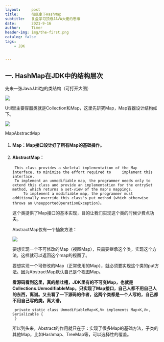 ```yaml
---
layout:     post
title:      彻底拿下HashMap
subtitle:   复盘学习顶级JAVA大佬的思维
date:       2021-9-16
author:     Timer
header-img: img/the-first.png
catalog: false
tags:
    - JDK


---
```


## 一. HashMap在JDK中的结构层次

先来一张Java.Util包的类结构（可打开大图）

![](https://gitee.com/timerizaya/timer-pic/raw/master/img/Package%20util.png)

Util里主要容器类就是Collection和Map，这里先研究Map，Map容器设计结构如下。

![](https://gitee.com/timerizaya/timer-pic/raw/master/img/20210916153537.png)

MapAbstractMap

1. #### Map：Map接口设计好了所有Map的基础操作。

2. #### AbstractMap：

   ```
   	This class provides a skeletal implementation of the Map interface, to minimize the effort required to     implement this interface.
   	To implement an unmodifiable map, the programmer needs only to extend this class and provide an implementation for the entrySet method, which returns a set-view of the map's mappings.  
     	To implement a modifiable map, the programmer must additionally override this class's put method (which otherwise throws an UnsupportedOperationException)。
   ```

   这个类提供了Map接口的基本实现，目的让我们实现这个类的时候少费点功夫。

   AbstractMap仅有一个抽象方法：

   ![](https://gitee.com/timerizaya/timer-pic/raw/master/img/20210916162353.png)

   要想实现一个不可修改的Map（视图Map），只需要继承这个类，实现这个方法，这样就可以返回这个map的视图了。

   要想实现一个可修改的Map（正常使用的Map），就必须要实现这个类的put方法。因为AbstractMap默认自己是个视图Map。

   

   **看源码看到这里，真的想吐槽，JDK里有的不可变Map，也就是Collections.UnmodifiableMap。只实现了Map接口，自己人都不用自己人的东西，离谱。又去看了一下源码的作者，这两个类都是一个人写的，自己都不用自己写的类，离大谱。**

   ```
    private static class UnmodifiableMap<K,V> implements Map<K,V>, Serializable {
    }
   ```

   所以到头来，Abstract的作用就只在于：实现了很多Map的基础方法，子类的其他Map，比如Hashmap、TreeMap等，可以选择性的覆盖。

   

























